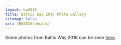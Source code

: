 ```yaml
---
layout: bw2016
title: Baltic Way 2016 Photo Gallery
sitemap: false
url: /BW2016/photos/
---
```


Some photos from Baltic Way 2016 can be seen [here](http://www.elisanet.fi/~g625872/BW2016/).


